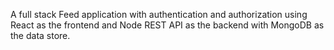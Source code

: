 A full stack Feed application with authentication and authorization using React as the frontend and Node REST API as the backend with MongoDB as the data store.